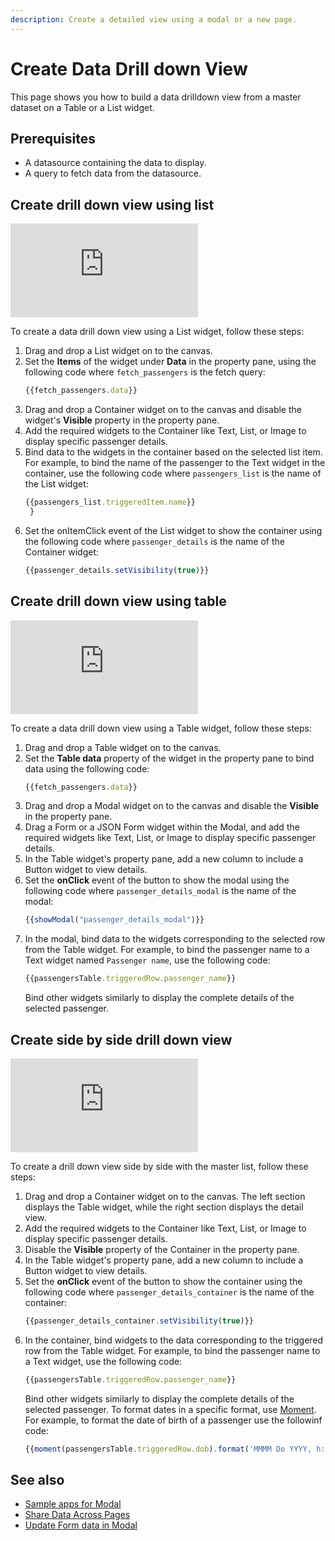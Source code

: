 ```yaml
---
description: Create a detailed view using a modal or a new page.
---
```


# Create Data Drill down View

This page shows you how to build a data drilldown view from a master dataset on a Table or a List widget.

## Prerequisites
- A datasource containing the data to display.
- A query to fetch data from the datasource.

## Create drill down view using list

<div style={{ position: "relative", paddingBottom: "calc(50.520833333333336% + 41px)", height: "0", width: "100%" }}>
  <iframe src="https://demo.arcade.software/d0YRgvug3zTUyniWTHKj?embed" frameborder="0" loading="lazy" webkitallowfullscreen mozallowfullscreen allowfullscreen style={{ position: "absolute", top: "0", left: "0", width: "100%", height: "100%", colorScheme: "light" }} title="Appsmith | Connect Data">
  </iframe>
</div>

To create a data drill down view using a List widget, follow these steps:
1. Drag and drop a List widget on to the canvas.
2. Set the **Items** of the widget under **Data** in the property pane, using the following code where `fetch_passengers` is the fetch query:
   ```jsx
   {{fetch_passengers.data}}
   ```
3. Drag and drop a Container widget on to the canvas and disable the widget's **Visible** property in the property pane.
4. Add the required widgets to the Container like Text, List, or Image to display specific passenger details.
5. Bind data to the widgets in the container based on the selected list item. For example, to bind the name of the passenger to the Text widget in the container, use the following code where `passengers_list` is the name of the List widget:
   ```jsx
   {{passengers_list.triggeredItem.name}}
	}
   ```
6. Set the onItemClick event of the List widget to show the container using the following code where `passenger_details` is the name of the Container widget:
   ```jsx
   {{passenger_details.setVisibility(true)}}
   ```
## Create drill down view using table

<div style={{ position: "relative", paddingBottom: "calc(50.520833333333336% + 41px)", height: "0", width: "100%" }}>
  <iframe src="https://demo.arcade.software/GLKZDBsFGuVbvA0zbuEJ?embed" frameborder="0" loading="lazy" webkitallowfullscreen mozallowfullscreen allowfullscreen style={{ position: "absolute", top: "0", left: "0", width: "100%", height: "100%", colorScheme: "light" }} title="Appsmith | Connect Data">
  </iframe>
</div>

To create a data drill down view using a Table widget, follow these steps:
1. Drag and drop a Table widget on to the canvas.
2. Set the **Table data** property of the widget in the property pane to bind data using the following code:
   ```jsx
   {{fetch_passengers.data}}
   ```
3. Drag and drop a Modal widget on to the canvas and disable the **Visible** in the property pane.
4. Drag a Form or a JSON Form widget within the Modal, and add the required widgets like Text, List, or Image to display specific passenger details.
5. In the Table widget's property pane, add a new column to include a Button widget to view details.
6. Set the **onClick** event of the button to show the modal using the following code where `passenger_details_modal` is the name of the modal:
   ```jsx
   {{showModal("passenger_details_modal")}}
   ```
7. In the modal, bind data to the widgets corresponding to the selected row from the Table widget. For example, to bind the passenger name to a Text widget named `Passenger name`, use the following code:
   ```jsx
   {{passengersTable.triggeredRow.passenger_name}}
   ```
   Bind other widgets similarly to display the complete details of the selected passenger.

## Create side by side drill down view

<div style={{ position: "relative", paddingBottom: "calc(50.520833333333336% + 41px)", height: "0", width: "100%" }}>
  <iframe src="https://demo.arcade.software/SAN1VNJSGgm66LBj5hVX?embed" frameborder="0" loading="lazy" webkitallowfullscreen mozallowfullscreen allowfullscreen style={{ position: "absolute", top: "0", left: "0", width: "100%", height: "100%", colorScheme: "light" }} title="Appsmith | Connect Data">
  </iframe>
</div>

To create a drill down view side by side with the master list, follow these steps:
1. Drag and drop a Container widget on to the canvas. The left section displays the Table widget, while the right section displays the detail view.
2. Add the required widgets to the Container like Text, List, or Image to display specific passenger details.
3. Disable the **Visible** property of the Container in the property pane.
4. In the Table widget's property pane, add a new column to include a Button widget to view details.
5. Set the **onClick** event of the button to show the container using the following code where `passenger_details_container` is the name of the container:
   ```jsx
   {{passenger_details_container.setVisibility(true)}}
   ```
6. In the container, bind widgets to the data corresponding to the triggered row from the Table widget. For example, to bind the passenger name to a Text widget, use the following code:
   ```jsx
   {{passengersTable.triggeredRow.passenger_name}}
   ```
   Bind other widgets similarly to display the complete details of the selected passenger.
   To format dates in a specific format, use [Moment](https://momentjs.com/docs/). For example, to format the date of birth of a passenger use the followinf code:
   ```jsx
   {{moment(passengersTable.triggeredRow.dob).format('MMMM Do YYYY, h:mm:ss a')}}
   ```

## See also
- [Sample apps for Modal](/learning-and-resources/sample-apps?current-sample-app-type=widgets#modal)
- [Share Data Across Pages](/advanced-concepts/sharing-data-across-pages)
- [Update Form data in Modal](/build-apps/how-to-guides/submit-form-data)